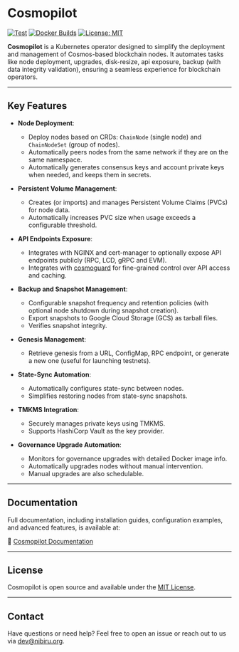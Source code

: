 # Cosmopilot

[![Test](https://github.com/NibiruChain/cosmopilot/actions/workflows/test.yaml/badge.svg)](https://github.com/NibiruChain/cosmopilot/actions/workflows/test.yaml)
[![Docker Builds](https://github.com/NibiruChain/cosmopilot/actions/workflows/cosmopilot-docker.yaml/badge.svg)](https://github.com/NibiruChain/cosmopilot/actions/workflows/cosmopilot-docker.yaml)
[![License: MIT](https://img.shields.io/badge/License-MIT-blue.svg)](https://github.com/NibiruChain/cosmopilot/blob/main/LICENSE.md)

**Cosmopilot** is a Kubernetes operator designed to simplify the deployment and management of Cosmos-based blockchain nodes.
It automates tasks like node deployment, upgrades, disk-resize, api exposure, backup (with data integrity validation), ensuring a seamless experience for blockchain operators.

---

## Key Features

- **Node Deployment**:
    - Deploy nodes based on CRDs: `ChainNode` (single node) and `ChainNodeSet` (group of nodes).
    - Automatically peers nodes from the same network if they are on the same namespace.
    - Automatically generates consensus keys and account private keys when needed, and keeps them in secrets.

- **Persistent Volume Management**:
    - Creates (or imports) and manages Persistent Volume Claims (PVCs) for node data.
    - Automatically increases PVC size when usage exceeds a configurable threshold.

- **API Endpoints Exposure**:
    - Integrates with NGINX and cert-manager to optionally expose API endpoints publicly (RPC, LCD, gRPC and EVM).
    - Integrates with [cosmoguard](https://github.com/NibiruChain/cosmoguard) for fine-grained control over API access and caching.

- **Backup and Snapshot Management**:
    - Configurable snapshot frequency and retention policies (with optional node shutdown during snapshot creation).
    - Export snapshots to Google Cloud Storage (GCS) as tarball files.
    - Verifies snapshot integrity.

- **Genesis Management**:
    - Retrieve genesis from a URL, ConfigMap, RPC endpoint, or generate a new one (useful for launching testnets).

- **State-Sync Automation**:
    - Automatically configures state-sync between nodes.
    - Simplifies restoring nodes from state-sync snapshots.

- **TMKMS Integration**:
    - Securely manages private keys using TMKMS.
    - Supports HashiCorp Vault as the key provider.

- **Governance Upgrade Automation**:
    - Monitors for governance upgrades with detailed Docker image info.
    - Automatically upgrades nodes without manual intervention.
    - Manual upgrades are also schedulable.

---

## Documentation

Full documentation, including installation guides, configuration examples, and advanced features, is available at:

📖 [Cosmopilot Documentation](https://cosmopilot.nibiru.fi)

---

## License

Cosmopilot is open source and available under the [MIT License](LICENSE.md).

---

## Contact

Have questions or need help? Feel free to open an issue or reach out to us via [dev@nibiru.org](mailto:dev@nibiru.org).

